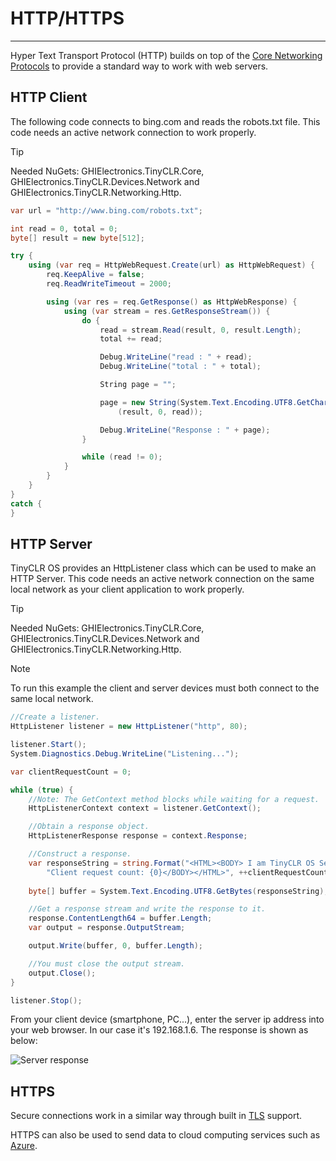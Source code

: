 # HTTP/HTTPS
---
Hyper Text Transport Protocol (HTTP) builds on top of the [Core Networking Protocols](networking-core.md) to provide a standard way to work with web servers.

## HTTP Client
The following code connects to bing.com and reads the robots.txt file. This code needs an active network connection to work properly.

>[!TIP]
>Needed NuGets: GHIElectronics.TinyCLR.Core, GHIElectronics.TinyCLR.Devices.Network and GHIElectronics.TinyCLR.Networking.Http.

```cs
var url = "http://www.bing.com/robots.txt";

int read = 0, total = 0;
byte[] result = new byte[512];

try {
    using (var req = HttpWebRequest.Create(url) as HttpWebRequest) {
        req.KeepAlive = false;                    
        req.ReadWriteTimeout = 2000;

        using (var res = req.GetResponse() as HttpWebResponse) {
            using (var stream = res.GetResponseStream()) {
                do {
                    read = stream.Read(result, 0, result.Length);
                    total += read;

                    Debug.WriteLine("read : " + read);
                    Debug.WriteLine("total : " + total);

                    String page = "";

                    page = new String(System.Text.Encoding.UTF8.GetChars
                        (result, 0, read));

                    Debug.WriteLine("Response : " + page);
                }

                while (read != 0);
            }
        }
    }  
}
catch {               
}
```

## HTTP Server

TinyCLR OS provides an HttpListener class which can be used to make an HTTP Server. This code needs an active network connection on the same local network as your client application to work properly.

>[!TIP]
>Needed NuGets: GHIElectronics.TinyCLR.Core, GHIElectronics.TinyCLR.Devices.Network and GHIElectronics.TinyCLR.Networking.Http.

> [!Note]
> To run this example the client and server devices must both connect to the same local network.

```cs
//Create a listener.
HttpListener listener = new HttpListener("http", 80);

listener.Start();
System.Diagnostics.Debug.WriteLine("Listening...");

var clientRequestCount = 0;

while (true) {
    //Note: The GetContext method blocks while waiting for a request.
    HttpListenerContext context = listener.GetContext();

    //Obtain a response object.
    HttpListenerResponse response = context.Response;

    //Construct a response.                
    var responseString = string.Format("<HTML><BODY> I am TinyCLR OS Server. " +
        "Client request count: {0}</BODY></HTML>", ++clientRequestCount);                
        
    byte[] buffer = System.Text.Encoding.UTF8.GetBytes(responseString);

    //Get a response stream and write the response to it.
    response.ContentLength64 = buffer.Length;
    var output = response.OutputStream;

    output.Write(buffer, 0, buffer.Length);

    //You must close the output stream.
    output.Close();
}

listener.Stop();
```

From your client device (smartphone, PC...), enter the server ip address into your web browser. In our case it's 192.168.1.6. The response is shown as below:

![Server response](images/http-server.png)

## HTTPS

Secure connections work in a similar way through built in [TLS](tls.md) support.

HTTPS can also be used to send data to cloud computing services such as [Azure](azure.md).
